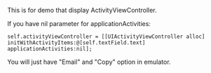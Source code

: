 This is for demo that display ActivityViewController.

If you have nil parameter for applicationActivities:

```
self.activityViewController = [[UIActivityViewController alloc] initWithActivityItems:@[self.textField.text] applicationActivities:nil];
```

You will just have "Email" and "Copy" option in emulator.

